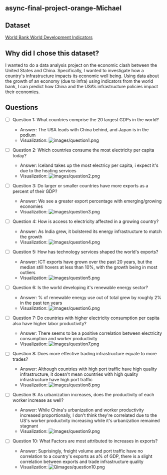## async-final-project-orange-Michael

## Dataset
[World Bank World Development Indicators](https://databank.worldbank.org/source/world-development-indicators)

## Why did I chose this dataset?

 I wanted to do a data analysis project on the economic clash between the United States and China. Specifically, I wanted to investigate how a country's infrastructure impacts its economic well being. Using data about the growth of an economy (due to infra) using indicators from the world bank, I can predict how China and the USA’s infrastructure policies impact their economies.

## Questions
- [ ] Question 1: What countries comprise the 20 largest GDPs in the world?
  - Answer: The USA leads with China behind, and Japan is in the podium
  - Visualization: ![images/question1.png](images/question1.png)

- [ ] Question 2: Which countries consume the most electricity per capita today?
  - Answer: Iceland takes up the most electricy per capita, i expect it's due to the heating services
  - Visualization: ![images/question2.png](images/question2.png)

- [ ] Question 3: Do larger or smaller countries have more exports as a percent of their GDP?
  - Answer: We see a greater export percentage with emerging/growing economies
  - Visualization: ![images/question3.png](images/question3.png)

- [ ] Question 4: How is access to electricity affected in a growing country?
  - Answer: As India grew, it bolstered its energy infrastructure to match the growth
  - Visualization: ![images/question4.png](images/question4.png)

- [ ] Question 5: How has technology services shaped the world's exports?
  - Answer: ICT exports have grown over the past 20 years, but the median still hovers at less than 10%, with the growth being in most outliers
  - Visualization: ![images/question5.png](images/question5.png)

- [ ] Question 6: Is the world developing it's renewable energy sector?
  - Answer: % of renewable energy use out of total grew by roughly 2% in the past ten years
  - Visualization: ![images/question6.png](images/question6.png)

- [ ] Question 7: Do countries with higher electricity consumption per capita also have higher labor productivity?
  - Answer: There seems to be a positive correlation between electricity consumption and worker productivity
  - Visualization: ![images/question7.png](images/question7.png)

- [ ] Question 8: Does more effective trading infrastructure equate to more trades?
  - Answer: Although countries with high port traffic have high quality infrastructure, it doesn't mean countries with high quality infrastructure have high port traffic
  - Visualization: ![images/question8.png](images/question8.png)

- [ ] Question 9: As urbanization increases, does the productivity of each worker increase as well?
  - Answer: While China's urbanization and worker productivity increased proportionally, I don't think they're correlated due to the US's worker productvity increasing while it's urbanization remained stagnant
  - Visualization: ![images/question9.png](images/question9.png)

- [ ] Question 10: What Factors are most attributed to increases in exports?
  - Answer: Suprisingly, freight volume and port traffic have no correlation to a country's exports as a% of GDP, there is a slight correlation between exports and trade infrastructure quality
  - Visualization: ![Qimages/question10.png](images/question10.png)
